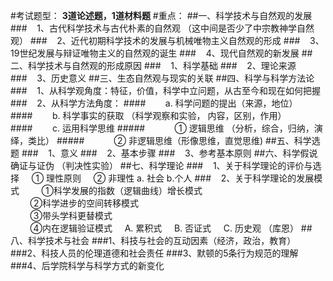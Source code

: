 #考试题型：
**3道论述题，1道材料题**
#重点：
##一、科学技术与自然观的发展
###&nbsp;&nbsp;&nbsp;&nbsp;1、古代科学技术与古代朴素的自然观
（这中间是否少了中宗教神学自然观）
###&nbsp;&nbsp;&nbsp;&nbsp;2、近代初期科学技术的发展与机械唯物主义自然观的形成
###&nbsp;&nbsp;&nbsp;&nbsp;3、19世纪发展与辩证唯物主义的自然观的诞生
###&nbsp;&nbsp;&nbsp;&nbsp;4、现代自然观的新发展
##二、科学技术与自然观的形成原因
###&nbsp;&nbsp;&nbsp;&nbsp;1、科学基础
###&nbsp;&nbsp;&nbsp;&nbsp;2、理论来源
###&nbsp;&nbsp;&nbsp;&nbsp;3、历史意义
##三、生态自然观与现实的关联
##四、科学与科学方法论
###&nbsp;&nbsp;&nbsp;&nbsp;1、从科学观角度：特征，价值，科学中立问题，从古至今和现在如何把握
###&nbsp;&nbsp;&nbsp;&nbsp;2、从科学方法角度：
####&nbsp;&nbsp;&nbsp;&nbsp;&nbsp;&nbsp;&nbsp;&nbsp;a. 科学问题的提出（来源，地位）
####&nbsp;&nbsp;&nbsp;&nbsp;&nbsp;&nbsp;&nbsp;&nbsp;b. 科学事实的获取 （科学观察和实验， 内容，区别，作用）
####&nbsp;&nbsp;&nbsp;&nbsp;&nbsp;&nbsp;&nbsp;&nbsp;c. 运用科学思维
#####&nbsp;&nbsp;&nbsp;&nbsp;&nbsp;&nbsp;&nbsp;&nbsp;&nbsp;&nbsp;&nbsp;&nbsp;① 逻辑思维 （分析，综合，归纳，演绎，类比）
#####&nbsp;&nbsp;&nbsp;&nbsp;&nbsp;&nbsp;&nbsp;&nbsp;&nbsp;&nbsp;&nbsp;&nbsp;② 非逻辑思维（形像思维，直觉思维)
##五、科学选题
###&nbsp;&nbsp;&nbsp;&nbsp;1、意义
###&nbsp;&nbsp;&nbsp;&nbsp;2、基本步骤
###&nbsp;&nbsp;&nbsp;&nbsp;3、参考基本原则
##六、科学假说
确证与证伪 （判决性实验）
##七、科学理论
###&nbsp;&nbsp;&nbsp;&nbsp;1、关于科学理论的评价与选择 
&nbsp;&nbsp;&nbsp;&nbsp;① 理性原则
&nbsp;&nbsp;&nbsp;&nbsp;② 非理性 a. 社会 b.个人
###&nbsp;&nbsp;&nbsp;&nbsp;2、关于科学理论的发展模式
&nbsp;&nbsp;&nbsp;&nbsp;&nbsp;&nbsp;&nbsp;&nbsp;①科学发展的指数（逻辑曲线）增长模式<br>
&nbsp;&nbsp;&nbsp;&nbsp;&nbsp;&nbsp;&nbsp;&nbsp;②科学进步的空间转移模式<br>
&nbsp;&nbsp;&nbsp;&nbsp;&nbsp;&nbsp;&nbsp;&nbsp;③带头学科更替模式<br>
&nbsp;&nbsp;&nbsp;&nbsp;&nbsp;&nbsp;&nbsp;&nbsp;④内在逻辑验证模式 
&nbsp;&nbsp;&nbsp;&nbsp;A. 累积式
&nbsp;&nbsp;&nbsp;&nbsp;B. 否证式
&nbsp;&nbsp;&nbsp;&nbsp;C. 历史观 （库恩）
##八、科学技术与社会
###1、科技与社会的互动因素（经济，政治，教育）
###2、科技人员的伦理道德和社会责任
###3、默顿的5条行为规范的理解
###4、后学院科学与科学方式的新变化